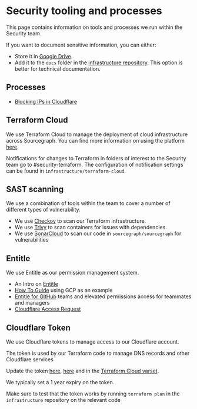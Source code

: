 # Security tooling and processes

This page contains information on tools and processes we run within the Security
team.

If you want to document sensitive information, you can either:

- Store it in [Google Drive](https://docs.google.com/document/d/10oocqojeIM0uZpcOl6L76afDYj3-MLsFxRK2jhOg93E/).
- Add it to the `docs` folder in the [infrastructure repository](https://github.com/sourcegraph/infrastructure/tree/main/security/docs).
  This option is better for technical documentation.

## Processes

- [Blocking IPs in Cloudflare](https://docs.google.com/document/d/17FV8pjbJNrhAtW9lvGIbJ1jSkXe0mRw4ci7w0084RBE/edit#heading=h.jpz7uaphhdtk)

## Terraform Cloud

We use Terraform Cloud to manage the deployment of cloud infrastructure across Sourcegraph. You can
find more information on using the platform [here](./terraform-cloud.md).

Notifications for changes to Terraform in folders of interest to the Security team go to #security-terraform.
The configuration of notification settings can be found in `infrastructure/terraform-cloud`.

## SAST scanning

We use a combination of tools within the team to cover a number of different types
of vulnerability.

- We use [Checkov](./checkov.md) to scan our Terraform infrastructure.
- We use [Trivy](./trivy/index.md) to scan containers for issues with dependencies.
- We use [SonarCloud](./sonarcloud.md) to scan our code in `sourcegraph/sourcegraph` for vulnerabilities

## Entitle

We use Entitle as our permission management system.

- An Intro on [Entitle](entitle.md)
- [How To Guide](entitle_request.md) using GCP as an example
- [Entitle for GitHub](entitle_github.md) teams and elevated permissions access for teammates and managers
- [Cloudflare Access Request](entitle_cloudflare.md) 

## Cloudflare Token

We use Cloudflare tokens to manage access to our Cloudflare account.

The token is used by our Terraform code to manage DNS records and other Cloudflare services

Update the token [here](https://console.cloud.google.com/security/secret-manager/secret/CLOUDFLARE_API_TOKEN/versions?project=sourcegraph-ci), [here](https://console.cloud.google.com/security/secret-manager/secret/CLOUDFLARE_API_TOKEN/versions?project=sourcegraph-secrets) and in the [Terraform Cloud varset](https://app.terraform.io/app/sourcegraph/settings/varsets/varset-HYQK3eJLUcgQ3ZF5).

We typically set a 1 year expiry on the token.

Make sure to test that the token works by running `terraform plan` in the `infrastructure` repository on the relevant code
